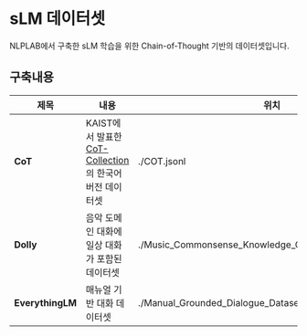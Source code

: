# sLM 데이터셋

NLPLAB에서 구축한 sLM 학습을 위한 Chain-of-Thought 기반의 데이터셋입니다.


## 구축내용
|제목|내용|위치|
|------|---|---|
|**CoT**|KAIST에서 발표한 [CoT-Collection](https://github.com/kaistAI/CoT-Collection)의 한국어 버전 데이터셋|./COT.jsonl|
|**Dolly**|음악 도메인 대화에 일상 대화가 포함된 데이터셋|./Music_Commonsense_Knowledge_Graph_Grounded_Dataset|
|**EverythingLM**|매뉴얼 기반 대화 데이터셋|./Manual_Grounded_Dialogue_Dataset|
